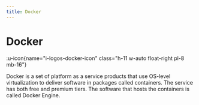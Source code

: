 ```yaml
---
title: Docker
---
```


# Docker

:u-icon{name="i-logos-docker-icon" class="h-11 w-auto float-right pl-8 mb-16"}


Docker is a set of platform as a service products that use OS-level virtualization to deliver software in packages called containers. The service has both free and premium tiers. The software that hosts the containers is called Docker Engine.
